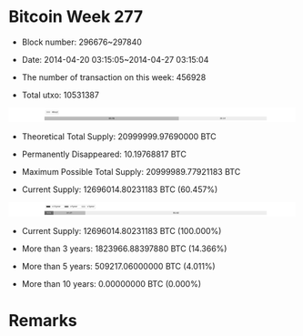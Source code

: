 # Bitcoin Week 277

- Block number: 296676~297840

- Date: 2014-04-20 03:15:05~2014-04-27 03:15:04

- The number of transaction on this week: 456928

- Total utxo: 10531387

![](../images/mined_week277.png)

- Theoretical Total Supply: 20999999.97690000 BTC

- Permanently Disappeared: 10.19768817 BTC

- Maximum Possible Total Supply: 20999989.77921183 BTC

- Current Supply: 12696014.80231183 BTC (60.457%)

![](../images/year_week277.png)


- Current Supply: 12696014.80231183 BTC (100.000%)

- More than 3 years: 1823966.88397880 BTC (14.366%)

- More than 5 years: 509217.06000000 BTC (4.011%)

- More than 10 years: 0.00000000 BTC (0.000%)

# Remarks

